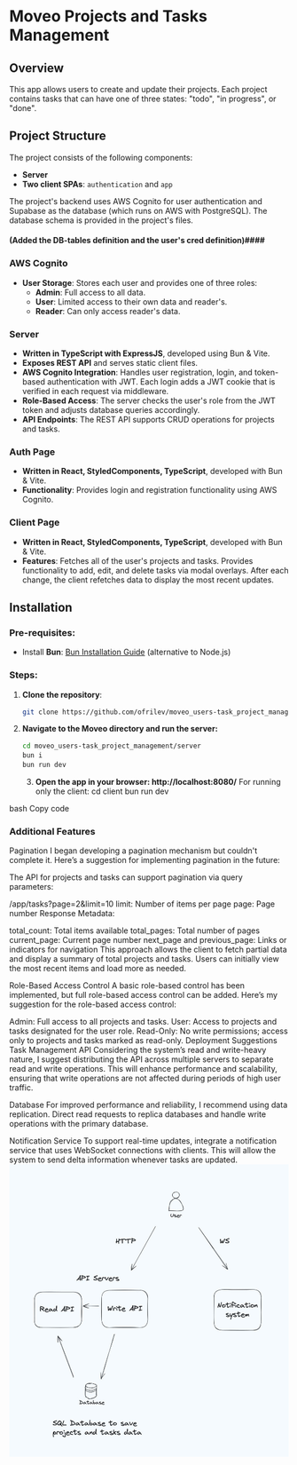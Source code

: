 # Moveo Projects and Tasks Management

## Overview

This app allows users to create and update their projects. Each project contains tasks that can have one of three states: "todo", "in progress", or "done".

## Project Structure

The project consists of the following components:

- **Server**
- **Two client SPAs**: `authentication` and `app`

The project's backend uses AWS Cognito for user authentication and Supabase as the database (which runs on AWS with PostgreSQL). The database schema is provided in the project's files.

#### (Added the DB-tables definition and the user's cred definition)####

### AWS Cognito

- **User Storage**: Stores each user and provides one of three roles:
  - **Admin**: Full access to all data.
  - **User**: Limited access to their own data and reader's.
  - **Reader**: Can only access reader's data.

### Server

- **Written in TypeScript with ExpressJS**, developed using Bun & Vite.
- **Exposes REST API** and serves static client files.
- **AWS Cognito Integration**: Handles user registration, login, and token-based authentication with JWT. Each login adds a JWT cookie that is verified in each request via middleware.
- **Role-Based Access**: The server checks the user's role from the JWT token and adjusts database queries accordingly.
- **API Endpoints**: The REST API supports CRUD operations for projects and tasks.

### Auth Page

- **Written in React, StyledComponents, TypeScript**, developed with Bun & Vite.
- **Functionality**: Provides login and registration functionality using AWS Cognito.

### Client Page

- **Written in React, StyledComponents, TypeScript**, developed with Bun & Vite.
- **Features**: Fetches all of the user's projects and tasks. Provides functionality to add, edit, and delete tasks via modal overlays. After each change, the client refetches data to display the most recent updates.

## Installation

### Pre-requisites:

- Install **Bun**: [Bun Installation Guide](https://bun.sh/) (alternative to Node.js)

### Steps:

1. **Clone the repository**:
   ```bash
   git clone https://github.com/ofrilev/moveo_users-task_project_management.git
   ```
2. **Navigate to the Moveo directory and run the server:**
   ```bash
   cd moveo_users-task_project_management/server
   bun i
   bun run dev
   ```
   3. **Open the app in your browser: http://localhost:8080/**
      For running only the client:
      cd client
      bun run dev

bash
Copy code

### Additional Features

Pagination
I began developing a pagination mechanism but couldn't complete it. Here’s a suggestion for implementing pagination in the future:

The API for projects and tasks can support pagination via query parameters:

/app/tasks?page=2&limit=10
limit: Number of items per page
page: Page number
Response Metadata:

total_count: Total items available
total_pages: Total number of pages
current_page: Current page number
next_page and previous_page: Links or indicators for navigation
This approach allows the client to fetch partial data and display a summary of total projects and tasks. Users can initially view the most recent items and load more as needed.

Role-Based Access Control
A basic role-based control has been implemented, but full role-based access control can be added. Here’s my suggestion for the role-based access control:

Admin: Full access to all projects and tasks.
User: Access to projects and tasks designated for the user role.
Read-Only: No write permissions; access only to projects and tasks marked as read-only.
Deployment Suggestions
Task Management API
Considering the system’s read and write-heavy nature, I suggest distributing the API across multiple servers to separate read and write operations. This will enhance performance and scalability, ensuring that write operations are not affected during periods of high user traffic.

Database
For improved performance and reliability, I recommend using data replication. Direct read requests to replica databases and handle write operations with the primary database.

Notification Service
To support real-time updates, integrate a notification service that uses WebSocket connections with clients. This will allow the system to send delta information whenever tasks are updated.
![Description of the image](./notificationSystem.jpeg)
